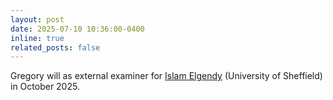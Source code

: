```yaml
---
layout: post
date: 2025-07-10 10:36:00-0400
inline: true
related_posts: false
---
```


Gregory will as external examiner for <a href="https://scholar.google.com/citations?hl=en&user=0TgqOAUAAAAJ">Islam Elgendy</a> (University of Sheffield) in October 2025.
